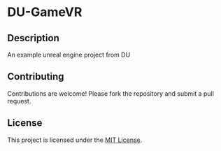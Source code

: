 # DU-GameVR

## Description
An example unreal engine project from DU

## Contributing
Contributions are welcome! Please fork the repository and submit a pull request.

## License
This project is licensed under the [MIT License](LICENSE).